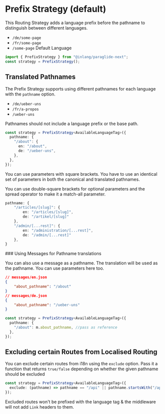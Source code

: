 # Prefix Strategy (default)

This Routing Strategy adds a language prefix before the pathname to distinguish between different languages.

- `/de/some-page`
- `/fr/some-page`
- `/some-page` Default Language

```ts
import { PrefixStrategy } from "@inlang/paraglide-next";
const strategy = PrefixStrategy();
```

## Translated Pathnames

The Prefix Strategy supports using different pathnames for each language with the `pathname` option.

- `/de/ueber-uns`
- `/fr/a-propos`
- `/ueber-uns`

Pathnames should not include a language prefix or the base path.

```ts
const strategy = PrefixStrategy<AvailableLanguageTag>({
  pathname: {
    "/about": {
      en: "/about",
      de: "/ueber-uns",
    },
  },
});
```

You can use parameters with square brackets. You have to use an identical set of parameters in both the canonical and translated pathnames.

You can use double-square brackets for optional parameters and the spread operator to make it a match-all parameter.

```ts
pathname: {
	"/articles/[slug]": {
		en: "/articles/[slug]",
		de: "/artikel/[slug]"
	},
	"/admin/[...rest]": {
		en: "/administration/[...rest]",
		de: "/admin/[...rest]"
	},
}
```

### Using Messages for Pathname translations

You can also use a message as a pathname. The translation will be used as the pathname. You can use parameters here too.

```json
// messages/en.json
{
	"about_pathname": "/about"
}
// messages/de.json
{
	"about_pathname": "/ueber-uns"
}
```

```ts
const strategy = PrefixStrategy<AvailableLanguageTag>({
  pathname: {
    "/about": m.about_pathname, //pass as reference
  },
});
```

## Excluding certain Routes from Localised Routing

You can exclude certain routes from i18n using the `exclude` option. Pass it a function that returns `true/false` depending on whether the given pathname should be excluded

```ts
const strategy = PrefixStrategy<AvailableLanguageTag>({
  exclude: (pathname) => pathname == "/api" || pathname.startsWith("/api/"),
});
```

Excluded routes won't be prefixed with the language tag & the middleware will not add `Link` headers to them.
